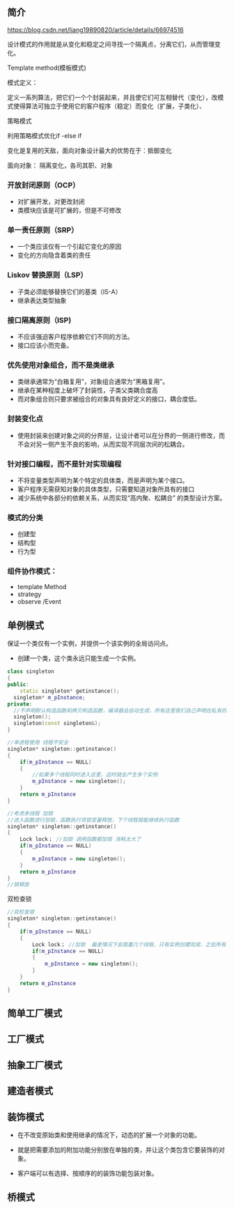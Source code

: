 ## 简介

https://blog.csdn.net/liang19890820/article/details/66974516



设计模式的作用就是从变化和稳定之间寻找一个隔离点，分离它们，从而管理变化。

Template method(模板模式)

模式定义：

定义一系列算法，把它们一个个封装起来，并且使它们可互相替代（变化），改模式使得算法可独立于使用它的客户程序（稳定）而变化（扩展，子类化）、

策略模式

利用策略模式优化if -else if

变化是复用的天敌，面向对象设计最大的优势在于：抵御变化

面向对象： 隔离变化，各司其职、对象

### 开放封闭原则（OCP）

- 对扩展开发，对更改封闭
- 类模块应该是可扩展的，但是不可修改

### 单一责任原则（SRP）

- 一个类应该仅有一个引起它变化的原因
- 变化的方向隐含着类的责任

### Liskov 替换原则（LSP）

- 子类必须能够替换它们的基类（IS-A）
- 继承表达类型抽象

### 接口隔离原则（ISP)

- 不应该强迫客户程序依赖它们不同的方法。
- 接口应该小而完备。

### 优先使用对象组合，而不是类继承

- 类继承通常为“白箱复用”，对象组合通常为“黑箱复用”。
- 继承在某种程度上破坏了封装性，子类父类耦合度高
- 而对象组合则只要求被组合的对象具有良好定义的接口，耦合度低。

### 封装变化点

- 使用封装来创建对象之间的分界层，让设计者可以在分界的一侧进行修改，而不会对另一侧产生不良的影响，从而实现不同层次间的松耦合。

### 针对接口编程，而不是针对实现编程

- 不将变量类型声明为某个特定的具体类，而是声明为某个接口。
- 客户程序无需获知对象的具体类型，只需要知道对象所具有的接口
- 减少系统中各部分的依赖关系，从而实现“高内聚、松耦合” 的类型设计方案。

### 模式的分类

- 创建型
- 结构型
- 行为型

### 组件协作模式：

- template Method
- strategy
- observe /Event



## 单例模式

保证一个类仅有一个实例，并提供一个该实例的全局访问点。

- 创建一个类，这个类永远只能生成一个实例。

```C++
class singleton
{
public:
	static singleton* getinstance();
  singleton* m_pInstance;
private:
  //不声明默认构造函数和拷贝构造函数，编译器会自动生成，所有这里我们自己声明在私有的吗，外部就不能调用了。
  singleton(); 
  singleton(const singleton&);
}
```



```C++
//单进程使用 线程不安全
singleton* singleton::getinstance()
{
	if(m_pInstance == NULL)
    {
        //如果多个线程同时进入这里，这时就会产生多个实例
        m_pInstance = new singleton();
    }
	return m_pInstance
}
```



```C++
//考虑多线程 加锁
//进入函数进行加锁，函数执行完锁变量释放，下个线程就能继续执行函数
singleton* singleton::getinstance()
{	
    Lock lock； //加锁 调用函数都加锁 消耗太大了
	if(m_pInstance == NULL)
	{
        m_pInstance = new singleton();
    }
	return m_pInstance
}
//锁释放
```

双检查锁

```C++
//双检查锁
singleton* singleton::getinstance()
{	
    if(m_pInstance == NULL)
    {
        Lock lock； //加锁  最差情况下会阻塞几个线程，只有实例创建完成，之后所有调用这个函数，不会加锁了
        if(m_pInstance == NULL)
        {
            m_pInstance = new singleton();
        }      
    } 
	return m_pInstance
}
```



## 简单工厂模式



## 工厂模式



## 抽象工厂模式



## 建造者模式





## 装饰模式

- 在不改变原始类和使用继承的情况下，动态的扩展一个对象的功能。

- 就是把需要添加的附加功能分别放在单独的类，并让这个类包含它要装饰的对象。

- 客户端可以有选择、按顺序的的装饰功能包装对象。









## 桥模式

